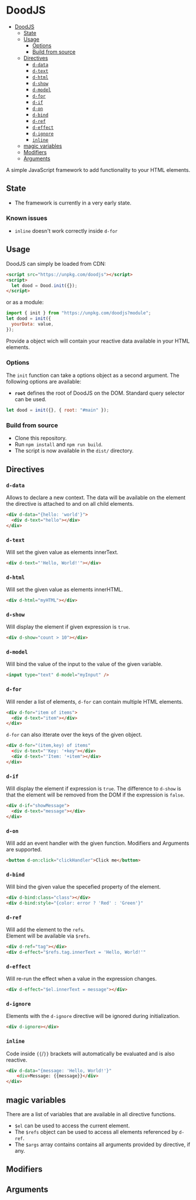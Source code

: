 # DoodJS

<!--toc:start-->

- [DoodJS](#doodjs)
  - [State](#state)
  - [Usage](#usage)
    - [Options](#options)
    - [Build from source](#build-from-source)
  - [Directives](#directives)
    - [`d-data`](#d-data)
    - [`d-text`](#d-text)
    - [`d-html`](#d-html)
    - [`d-show`](#d-show)
    - [`d-model`](#d-model)
    - [`d-for`](#d-for)
    - [`d-if`](#d-if)
    - [`d-on`](#d-on)
    - [`d-bind`](#d-bind)
    - [`d-ref`](#d-ref)
    - [`d-effect`](#d-effect)
    - [`d-ignore`](#d-ignore)
    - [`inline`](#inline)
  - [magic variables](#magic-variables)
  - [Modifiers](#modifiers)
  - [Arguments](#arguments)
  <!--toc:end-->

A simple JavaScript framework to add functionality to your HTML elements.

## State

- The framework is currently in a very early state.

### Known issues

- `inline` doesn't work correctly inside `d-for`

## Usage

DoodJS can simply be loaded from CDN:

```html
<script src="https://unpkg.com/doodjs"></script>
<script>
  let dood = Dood.init({});
</script>
```

or as a module:

```javascript
import { init } from "https://unpkg.com/doodjs?module";
let dood = init({
  yourData: value,
});
```

Provide a object wich will contain your reactive data available in your HTML elements.

### Options

The `init` function can take a options object as a second argument.
The following options are available:

- **`root`** defines the root of DoodJS on the DOM. Standard query selector can be used.

```javascript
let dood = init({}, { root: "#main" });
```

### Build from source

- Clone this repository.
- Run `npm install` and `npm run build`.
- The script is now available in the `dist/` directory.

## Directives

### `d-data`

Allows to declare a new context. The data will be available on the element the directive is attached to and on all child elements.

```html
<div d-data="{hello: 'world'}">
  <div d-text="hello"></div>
</div>
```

### `d-text`

Will set the given value as elements innerText.

```html
<div d-text="'Hello, World!'"></div>
```

### `d-html`

Will set the given value as elements innerHTML.

```html
<div d-html="myHTML"></div>
```

### `d-show`

Will display the element if given expression is `true`.

```html
<div d-show="count > 10"></div>
```

### `d-model`

Will bind the value of the input to the value of the given variable.

```html
<input type="text" d-model="myInput" />
```

### `d-for`

Will render a list of elements, `d-for` can contain multiple HTML elements.

```html
<div d-for="item of items">
  <div d-text="item"></div>
</div>
```

`d-for` can also itterate over the keys of the given object.

```html
<div d-for="(item,key) of items"
  <div d-text="'Key: '+key"></div>
  <div d-text="'Item: '+item"></div>
</div>
```

### `d-if`

Will display the element if expression is `true`.
The difference to `d-show` is that the element will be removed from the DOM if the expression is `false`.

```html
<div d-if="showMessage">
  <div d-text="message"></div>
</div>
```

### `d-on`

Will add an event handler with the given function.
Modifiers and Arguments are supported.

```html
<button d-on:click="clickHandler">Click me</button>
```

### `d-bind`

Will bind the given value the specefied property of the element.

```html
<div d-bind:class="class"></div>
<div d-bind:style="{color: error ? 'Red' : 'Green'}"
```

### `d-ref`

Will add the element to the `refs`.\
Element will be available via `$refs`.

```html
<div d-ref="tag"></div>
<div d-effect="$refs.tag.innerText = 'Hello, World!'"
```

### `d-effect`

Will re-run the effect when a value in the expression changes.

```html
<div d-effect="$el.innerText = message"></div>
```

### `d-ignore`

Elements with the `d-ignore` directive will be ignored during initialization.

```html
<div d-ignore></div>
```

### `inline`

Code inside `{{`/`}}` brackets will automatically be evaluated and is also reactive.

```html
<div d-data="{message: 'Hello, World!'}"
    <div>Message: {{message}}</div>
</div>
```

## magic variables

There are a list of variables that are available in all directive functions.

- `$el` can be used to access the current element.
- The `$refs` object can be used to access all elements referenced by `d-ref`.
- The `$args` array contains contains all arguments provided by directive, if any.

## Modifiers

## Arguments

